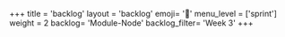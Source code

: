 +++
title = 'backlog'
layout = 'backlog'
emoji= '📝'
menu_level = ['sprint']
weight = 2
backlog= 'Module-Node'
backlog_filter= 'Week 3'
+++


